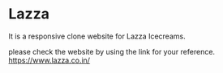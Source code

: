 # Lazza

It is a responsive clone website for Lazza Icecreams.

please check the website by using the link for your reference. https://www.lazza.co.in/
